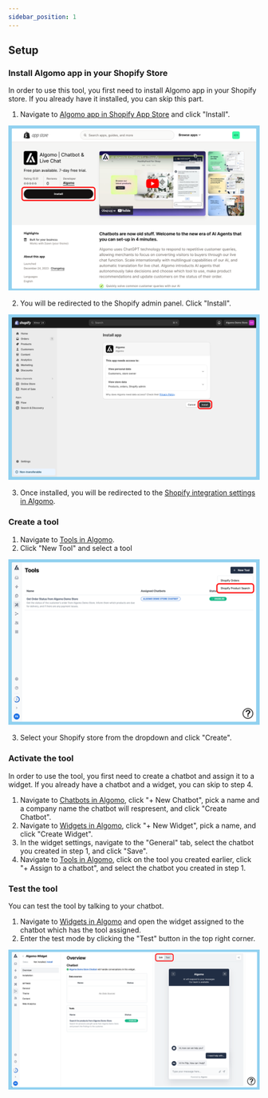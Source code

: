 ```yaml
---
sidebar_position: 1
---
```


## Setup

### Install Algomo app in your Shopify Store

In order to use this tool, you first need to install Algomo app in your Shopify store. If you already have it installed, you can skip this part.

1. Navigate to [Algomo app in Shopify App Store](https://apps.shopify.com/algomo) and click "Install".

![Algomo app in Shopify App Store](./images/install-algomo-app-1.png)

2. You will be redirected to the Shopify admin panel. Click "Install".

![Install Algomo app in Shopify](./images/install-algomo-app-2.png)

3. Once installed, you will be redirected to the [Shopify integration settings in Algomo](https://app.algomo.com/integrations/shopify).

### Create a tool

1. Navigate to [Tools in Algomo](https://app.algomo.com/tools).
2. Click "New Tool" and select a tool 

![Create a new tool](./images/create-product-tool.png)

3. Select your Shopify store from the dropdown and click "Create".

### Activate the tool

In order to use the tool, you first need to create a chatbot and assign it to a widget. If you already have a chatbot and a widget, you can skip to step 4.

1. Navigate to [Chatbots in Algomo](https://app.algomo.com/chatbots), click "+ New Chatbot", pick a name and a company name the chatbot will respresent, and click "Create Chatbot".
2. Navigate to [Widgets in Algomo](https://app.algomo.com/widgets), click "+ New Widget", pick a name, and click "Create Widget".
3. In the widget settings, navigate to the "General" tab, select the chatbot you created in step 1, and click "Save".
4. Navigate to [Tools in Algomo](https://app.algomo.com/tools), click on the tool you created earlier, click "+ Assign to a chatbot", and select the chatbot you created in step 1.

### Test the tool

You can test the tool by talking to your chatbot.

1. Navigate to [Widgets in Algomo](https://app.algomo.com/widgets) and open the widget assigned to the chatbot which has the tool assigned.
2. Enter the test mode by clicking the "Test" button in the top right corner.

![Algomo widget settings](./images/widget-settings.png)